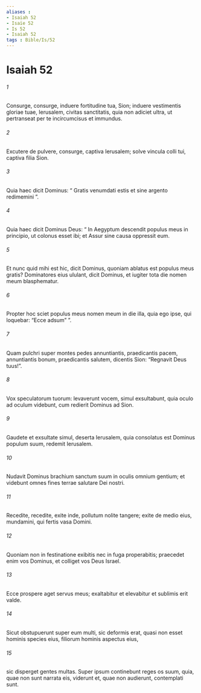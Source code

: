 ```yaml
---
aliases : 
- Isaiah 52
- Isaïe 52
- Is 52
- Isaiah 52
tags : Bible/Is/52
---
```


# Isaiah 52

###### 1
Consurge, consurge, induere fortitudine tua, Sion; induere vestimentis gloriae tuae, Ierusalem, civitas sanctitatis, quia non adiciet ultra, ut pertranseat per te incircumcisus et immundus.
###### 2
Excutere de pulvere, consurge, captiva Ierusalem; solve vincula colli tui, captiva filia Sion.
###### 3
Quia haec dicit Dominus: “ Gratis venumdati estis et sine argento redimemini ”. 
###### 4
Quia haec dicit Dominus Deus: “ In Aegyptum descendit populus meus in principio, ut colonus esset ibi; et Assur sine causa oppressit eum. 
###### 5
Et nunc quid mihi est hic, dicit Dominus, quoniam ablatus est populus meus gratis? Dominatores eius ululant, dicit Dominus, et iugiter tota die nomen meum blasphematur. 
###### 6
Propter hoc sciet populus meus nomen meum in die illa, quia ego ipse, qui loquebar: “Ecce adsum” ”.
###### 7
Quam pulchri super montes pedes annuntiantis, praedicantis pacem, annuntiantis bonum, praedicantis salutem, dicentis Sion: “Regnavit Deus tuus!”.
###### 8
Vox speculatorum tuorum: levaverunt vocem, simul exsultabunt, quia oculo ad oculum videbunt, cum redierit Dominus ad Sion.
###### 9
Gaudete et exsultate simul, deserta Ierusalem, quia consolatus est Dominus populum suum, redemit Ierusalem.
###### 10
Nudavit Dominus brachium sanctum suum in oculis omnium gentium; et videbunt omnes fines terrae salutare Dei nostri.
###### 11
Recedite, recedite, exite inde, pollutum nolite tangere; exite de medio eius, mundamini, qui fertis vasa Domini.
###### 12
Quoniam non in festinatione exibitis nec in fuga properabitis; praecedet enim vos Dominus, et colliget vos Deus Israel.
###### 13
Ecce prospere aget servus meus; exaltabitur et elevabitur et sublimis erit valde.
###### 14
Sicut obstupuerunt super eum multi, sic deformis erat, quasi non esset hominis species eius, filiorum hominis aspectus eius,
###### 15
sic disperget gentes multas. Super ipsum continebunt reges os suum, quia, quae non sunt narrata eis, viderunt et, quae non audierunt, contemplati sunt.
